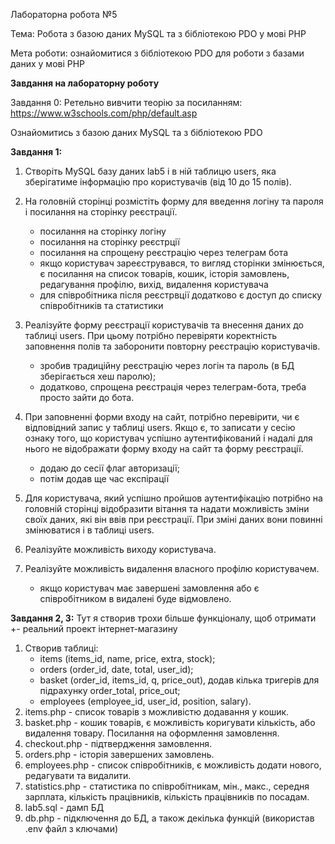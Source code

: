 Лабораторна робота №5

Тема: Робота з базою даних MySQL та з бібліотекою PDO у мові РНР

Мета роботи: ознайомитися з бібліотекою PDO для роботи з базами даних у мові
PHP

**Завдання на лабораторну роботу**

Завдання 0: Ретельно вивчити теорію за посиланням:
https://www.w3schools.com/php/default.asp

Ознайомитись з базою даних MySQL та з бібліотекою PDO

**Завдання 1:**

1. Створіть MySQL базу даних lab5 і в ній таблицю users, яка зберігатиме інформацію про користувачів (від 10 до 15 полів).

2. На головній сторінці розмістіть форму для введення логіну та пароля і посилання на сторінку реєстрації.
    - посилання на сторінку логіну
    - посилання на сторінку реєстрції
    - посилання на спрощену реєстрацію через телеграм бота
    - якщо користувач зареєструвався, то вигляд сторінки змінюється, є посилання на список товарів, кошик, історія замовлень, редагування профілю, вихід, видалення користувача
    - для співробітника після реєстрвції додатково є доступ до списку співробітників та статистики

3. Реалізуйте форму реєстрації користувачів та внесення даних до таблиці
   users. При цьому потрібно перевіряти коректність заповнення полів та
   заборонити повторну реєстрацію користувачів.
    - зробив традиційну реєстрацію через логін та пароль (в БД зберігається хеш паролю);
    - додатково, спрощена реєстрація через телеграм-бота, треба просто зайти до бота.

4. При заповненні форми входу на сайт, потрібно перевірити, чи є відповідний
   запис у таблиці users. Якщо є, то записати у сесію ознаку того, що користувач
   успішно аутентифікований і надалі для нього не відображати форму входу на
   сайт та форму реєстрації.
    - додаю до сесії флаг авторизації;
    - потім додав ще час експірації

5. Для користувача, який успішно пройшов аутентифікацію потрібно на
   головній сторінці відобразити вітання та надати можливість зміни своїх даних, які він ввів при реєстрації. При зміні даних вони повинні змінюватися і в таблиці
   users.

6. Реалізуйте можливість виходу користувача.

7. Реалізуйте можливість видалення власного профілю користувачем.
    - якщо користувач має завершені замовлення або є співробітником в видалені буде відмовлено.

**Завдання 2, 3:**
Тут я створив трохи більше функціоналу, щоб отримати +- реальний проект інтернет-магазину

1. Створив таблиці:
   - items (items_id, name, price, extra, stock);
   - orders (order_id, date, total, user_id);
   - basket (order_id, items_id, q, price_out), додав кілька тригерів для підрахунку order_total, price_out;
   - employees (employee_id, user_id, position, salary).
2. items.php - список товарів з можливістю додавання у кошик.
3. basket.php - кошик товарів, є можливість коригувати кількість, або видалення товару. Посилання на оформлення замовлення.
4. checkout.php - підтвердження замовлення.
5. orders.php - історія завершених замовлень.
6. employees.php - список співробітників, є можливість додати нового, редагувати та видалити.
7. statistics.php - статистика по співробітникам, мін., макс., середня зарплата, кількість працівників, кількість працівників по посадам.
8. lab5.sql - дамп БД
9. db.php - підключення до БД, а також декілька функцій (використав .env файл з ключами)